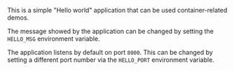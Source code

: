 This is a simple "Hello world" application that can be used container-related
demos.

The message showed by the application can be changed by setting the `HELLO_MSG`
environment variable.

The application listens by default on port `8000`. This can be changed by
setting a different port number via the `HELLO_PORT` environment variable.
